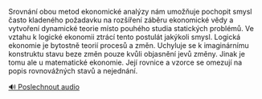 
Srovnání obou metod ekonomické analýzy nám umožňuje pochopit smysl často kladeného požadavku na rozšíření záběru ekonomické vědy a vytvoření dynamické teorie místo pouhého studia statických problémů. Ve vztahu k logické ekonomii ztrácí tento postulát jakýkoli smysl. Logická ekonomie je bytostně teorií procesů a změn. Uchyluje se k imaginárnímu konstruktu stavu beze změn pouze kvůli objasnění jevů změny. Jinak je tomu ale u matematické ekonomie. Její rovnice a vzorce se omezují na popis rovnovážných stavů a nejednání.

[🔊 Poslechnout audio](/data/7-paragraphs/audio/chapter_63/para_007-Srovnn-obou-metod-ekonomick-analzy-nm-umouj.mp3)
